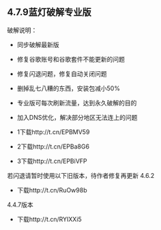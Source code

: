 
## 4.7.9蓝灯破解专业版
破解说明：
* 同步破解最新版
* 修复谷歌账号和谷歌套件不能更新的问题
* 修复闪退问题，修复自动关闭问题
* 删掉乱七八糟的东西，安装包减小50%
* 专业版可每次刷新流量，达到永久破解的目的
* 加入DNS优化，解决部分地区无法连上的问题

* 1下载http://t.cn/EPBMV59
* 2下载http://t.cn/EPBa8G6
* 3下载http://t.cn/EPBiVFP


若闪退请暂时使用以下旧版本，待作者修复再更新
4.6.2
* 下载http://t.cn/RuOw98b

4.4.7版本
* 下载http://t.cn/RYIXXi5

